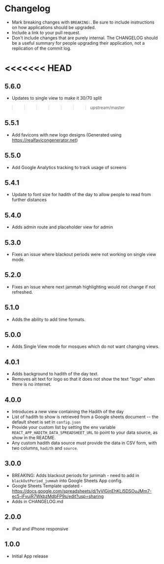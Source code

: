 # Changelog

- Mark breaking changes with `BREAKING:`. Be sure to include instructions on how applications should be upgraded.
- Include a link to your pull request.
- Don't include changes that are purely internal. The CHANGELOG should be a
  useful summary for people upgrading their application, not a replication
  of the commit log.

<<<<<<< HEAD
=======
## 5.6.0
- Updates to single view to make it 30/70 split

>>>>>>> upstream/master
## 5.5.1
- Add favicons with new logo designs (Generated using https://realfavicongenerator.net)

## 5.5.0
- Add Google Analytics tracking to track usage of screens

## 5.4.1
- Update to font size for hadith of the day to allow people to read from further distances

## 5.4.0
- Adds admin route and placeholder view for admin

## 5.3.0
- Fixes an issue where blackout periods were not working on single view mode.

## 5.2.0
- Fixes an issue where next jammah highlighting would not change if not refreshed.

## 5.1.0
- Adds the ability to add time formats.

## 5.0.0
- Adds Single View mode for mosques which do not want changing views.

## 4.0.1
- Adds background to hadith of the day text.
- Removes alt text for logo so that it does not show the text "logo" when there is no internet.

## 4.0.0
- Introduces a new view containing the Hadith of the day
- List of hadith to show is retrieved from a Google sheets document -- the default sheet is set in `config.json`
- Provide your custom list by setting the env variable `REACT_APP_HADITH_DATA_SPREADSHEET_URL` to point to your data source, as show in the README.
- Any custom hadith data source must provide the data in CSV form, with two columns, `hadith` and `source`. 

## 3.0.0
- BREAKING: Adds blackout periods for jummah - need to add in `blackOutPeriod_jummah` into Google Sheets App config.
- Google Sheets Template updated - https://docs.google.com/spreadsheets/d/1yVlGjnEhKLi5DSOuJMm7-ec5-iFvuiR7WkbzMdbFP9s/edit?usp=sharing
- Adds in CHANGELOG.md

## 2.0.0
- iPad and iPhone responsive

## 1.0.0
- Initial App release